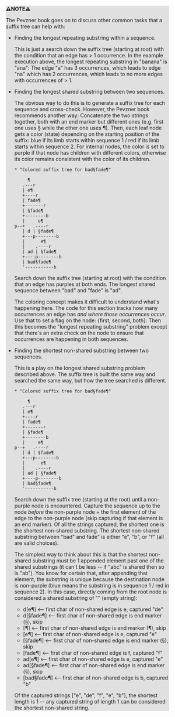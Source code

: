 <div style="margin:2em; background-color: #e0e0e0;">

<strong>⚠️NOTE️️️⚠️</strong>

The Pevzner book goes on to discuss other common tasks that a suffix tree can help with:

 * Finding the longest repeating substring within a sequence.

   This is just a search down the suffix tree (starting at root) with the condition that an edge has > 1 occurrence. In the example execution above, the longest repeating substring in "banana" is "ana": The edge "a" has 3 occurrences, which leads to edge "na" which has 2 occurrences, which leads to no more edges with occurrences of > 1.

 * Finding the longest shared substring between two sequences.

   The obvious way to do this is to generate a suffix tree for each sequence and cross-check. However, the Pevzner book recommends another way: Concatenate the two strings together, both with an end marker but different ones (e.g. first one uses § while the other one uses ¶). Then, each leaf node gets a color (state) depending on the starting position of the suffix: blue if its limb starts within sequence 1 / red if its limb starts within sequence 2. For internal nodes, the color is set to purple if that node has children with different colors, otherwise its color remains consistent with the color of its children.


   ```{svgbob}
   * "Colored suffix tree for bad§fade¶"

        ¶
      .---r
      | e¶
      +----r
      | fade¶
      +-------r
      | §fade¶
      +--------b
      |     e¶
   p--+   .----r
      | d | §fade¶
      +---p--------b
      |      e¶
      |    .----r
      | ad | §fade¶
      +----p--------b
      | bad§fade¶
      '-----------b
   ```

   Search down the suffix tree (starting at root) with the condition that an edge has purples at both ends. The longest shared sequence between "bad" and "fade" is "ad".

   The coloring concept makes it difficult to understand what's happening here. The code for this section tracks how many occurrences an edge has _and where those occurrences occur_. Use that to set a flag on the node: {first, second, both}. Then this becomes the "longest repeating substring" problem except that there's an extra check on the node to ensure that occurrences are happening in both sequences.

 * Finding the shortest non-shared substring between two sequences.

   This is a play on the longest shared substring problem described above. The suffix tree is built the same way and searched the same way, but how the tree searched is different. 

   ```{svgbob}
   * "Colored suffix tree for bad§fade¶"

        ¶
      .---r
      | e¶
      +----r
      | fade¶
      +-------r
      | §fade¶
      +--------b
      |     e¶
   p--+   .----r
      | d | §fade¶
      +---p--------b
      |      e¶
      |    .----r
      | ad | §fade¶
      +----p--------b
      | bad§fade¶
      '-----------b
   ```

   Search down the suffix tree (starting at the root) until a non-purple node is encountered. Capture the sequence up to the node _before_ the non-purple node + the first element of the edge to the non-purple node (skip capturing if that element is an end marker). Of all the strings captured, the shortest one is the shortest non-shared substring. The shortest non-shared substring between "bad" and fade" is either "e", "b", or "f" (all are valid choices).

   The simplest way to think about this is that the shortest non-shared substring must be 1 appended element past one of the shared substrings (it can't be less -- if "abc" is shared then so is "ab"). You know for certain that, after appending that element, the substring is unique because the destination node is non-purple (blue means the substring is in sequence 1 / red in sequence 2). In this case, directly coming from the root node is considered a shared substring of "" (empty string):

   * d[e¶] ⟵ first char of non-shared edge is e, captured "de"
   * d[§fade¶] ⟵ first char of non-shared edge is end marker (§), skip
   * [¶] ⟵ first char of non-shared edge is end marker (¶), skip 
   * [e¶] ⟵ first char of non-shared edge is e, captured "e"
   * [§fade¶] ⟵ first char of non-shared edge is end marker (§), skip 
   * [fade¶] ⟵ first char of non-shared edge is f, captured "f"
   * ad[e¶] ⟵ first char of non-shared edge is e, captured "e"
   * ad[§fade¶] ⟵ first char of non-shared edge is end marker (§), skip
   * [bad§fade¶] ⟵ first char of non-shared edge is b, captured "b"

   Of the captured strings ["e", "de", "f", "e", "b"], the shortest length is 1 -- any captured string of length 1 can be considered the shortest non-shared string.
</div>

